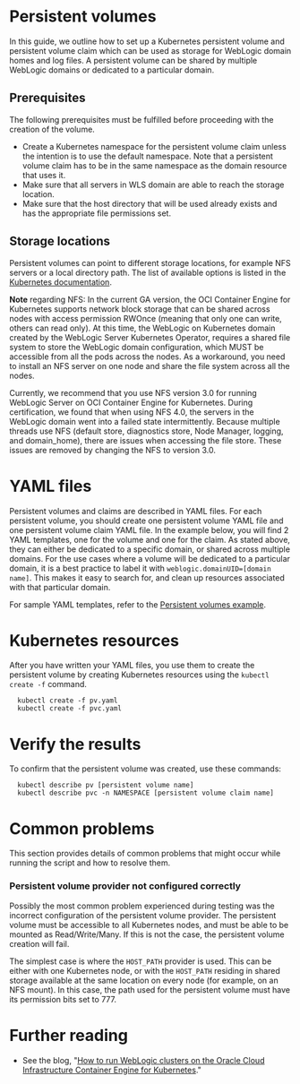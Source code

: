 
# Persistent volumes

In this guide, we outline how to set up a Kubernetes persistent volume and persistent volume claim which can be used as storage for WebLogic domain homes and log files. A persistent volume can be shared by multiple WebLogic domains or dedicated to a particular domain.

## Prerequisites

The following prerequisites must be fulfilled before proceeding with the creation of the volume.
* Create a Kubernetes namespace for the persistent volume claim unless the intention is to use the default namespace. Note that a persistent volume claim has to be in the same namespace as the domain resource that uses it.
* Make sure that all servers in WLS domain are able to reach the storage location.
* Make sure that the host directory that will be used already exists and has the appropriate file permissions set.

## Storage locations
Persistent volumes can point to different storage locations, for example NFS servers or a local directory path. The list of available options is listed in the [Kubernetes documentation](https://kubernetes.io/docs/concepts/storage/persistent-volumes/).

**Note** regarding NFS:
In the current GA version, the OCI Container Engine for Kubernetes supports network block storage that can be shared across nodes with access permission RWOnce (meaning that only one can write, others can read only). At this time, the WebLogic on Kubernetes domain created by the WebLogic Server Kubernetes Operator, requires a shared file system to store the WebLogic domain configuration, which MUST be accessible from all the pods across the nodes. As a workaround, you need to install an NFS server on one node and share the file system across all the nodes.

Currently, we recommend that you use NFS version 3.0 for running WebLogic Server on OCI Container Engine for Kubernetes. During certification, we found that when using NFS 4.0, the servers in the WebLogic domain went into a failed state intermittently. Because multiple threads use NFS (default store, diagnostics store, Node Manager, logging, and domain_home), there are issues when accessing the file store. These issues are removed by changing the NFS to version 3.0.

# YAML files

Persistent volumes and claims are described in YAML files. For each persistent volume, you should create one persistent volume YAML file and one persistent volume claim YAML file. In the example below, you will find 2 YAML templates, one for the volume and one for the claim. As stated above, they can either be dedicated to a specific domain, or shared across multiple domains. For the use cases where a volume will be dedicated to a particular domain, it is a best practice to label it with `weblogic.domainUID=[domain name]`. This makes it easy to search for, and clean up resources associated with that particular domain.

For sample YAML templates, refer to the [Persistent volumes example](../kubernetes/samples/scripts/create-weblogic-domain-pv-pvc/README.md).

# Kubernetes resources

After you have written your YAML files, you use them to create the persistent volume by creating Kubernetes resources using the `kubectl create -f` command.

```
  kubectl create -f pv.yaml
  kubectl create -f pvc.yaml

```

# Verify the results

To confirm that the persistent volume was created, use these commands:

```
  kubectl describe pv [persistent volume name]
  kubectl describe pvc -n NAMESPACE [persistent volume claim name]

```

# Common problems

This section provides details of common problems that might occur while running the script and how to resolve them.

### Persistent volume provider not configured correctly

Possibly the most common problem experienced during testing was the incorrect configuration of the persistent volume provider. The persistent volume must be accessible to all Kubernetes nodes, and must be able to be mounted as Read/Write/Many. If this is not the case, the persistent volume creation will fail.

The simplest case is where the `HOST_PATH` provider is used. This can be either with one Kubernetes node, or with the `HOST_PATH` residing in shared storage available at the same location on every node (for example, on an NFS mount). In this case, the path used for the persistent volume must have its permission bits set to 777.

# Further reading

* See the blog, "[How to run WebLogic clusters on the Oracle Cloud Infrastructure Container Engine for Kubernetes](https://blogs.oracle.com/weblogicserver/how-to-run-weblogic-clusters-on-the-oracle-cloud-infrastructure-container-engine-for-kubernetes)."
